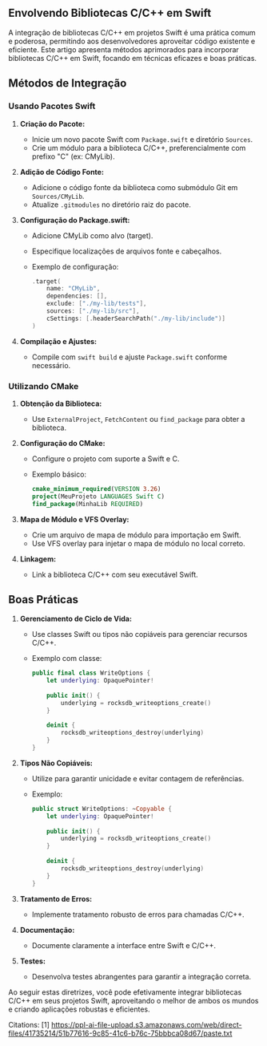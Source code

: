 ## Envolvendo Bibliotecas C/C++ em Swift

A integração de bibliotecas C/C++ em projetos Swift é uma prática comum e poderosa, permitindo aos desenvolvedores aproveitar código existente e eficiente. Este artigo apresenta métodos aprimorados para incorporar bibliotecas C/C++ em Swift, focando em técnicas eficazes e boas práticas.

## Métodos de Integração

### Usando Pacotes Swift

1. **Criação do Pacote:**
   - Inicie um novo pacote Swift com `Package.swift` e diretório `Sources`.
   - Crie um módulo para a biblioteca C/C++, preferencialmente com prefixo "C" (ex: CMyLib).

2. **Adição de Código Fonte:**
   - Adicione o código fonte da biblioteca como submódulo Git em `Sources/CMyLib`.
   - Atualize `.gitmodules` no diretório raiz do pacote.

3. **Configuração do Package.swift:**
   - Adicione CMyLib como alvo (target).
   - Especifique localizações de arquivos fonte e cabeçalhos.
   - Exemplo de configuração:

     ```swift
     .target(
         name: "CMyLib",
         dependencies: [],
         exclude: ["./my-lib/tests"],
         sources: ["./my-lib/src"],
         cSettings: [.headerSearchPath("./my-lib/include")]
     )
     ```

4. **Compilação e Ajustes:**
   - Compile com `swift build` e ajuste `Package.swift` conforme necessário.

### Utilizando CMake

1. **Obtenção da Biblioteca:**
   - Use `ExternalProject`, `FetchContent` ou `find_package` para obter a biblioteca.

2. **Configuração do CMake:**
   - Configure o projeto com suporte a Swift e C.
   - Exemplo básico:

     ```cmake
     cmake_minimum_required(VERSION 3.26)
     project(MeuProjeto LANGUAGES Swift C)
     find_package(MinhaLib REQUIRED)
     ```

3. **Mapa de Módulo e VFS Overlay:**
   - Crie um arquivo de mapa de módulo para importação em Swift.
   - Use VFS overlay para injetar o mapa de módulo no local correto.

4. **Linkagem:**
   - Link a biblioteca C/C++ com seu executável Swift.

## Boas Práticas

1. **Gerenciamento de Ciclo de Vida:**
   - Use classes Swift ou tipos não copiáveis para gerenciar recursos C/C++.
   - Exemplo com classe:

     ```swift
     public final class WriteOptions {
         let underlying: OpaquePointer!
         
         public init() {
             underlying = rocksdb_writeoptions_create()
         }
         
         deinit {
             rocksdb_writeoptions_destroy(underlying)
         }
     }
     ```

2. **Tipos Não Copiáveis:**
   - Utilize para garantir unicidade e evitar contagem de referências.
   - Exemplo:

     ```swift
     public struct WriteOptions: ~Copyable {
         let underlying: OpaquePointer!
         
         public init() {
             underlying = rocksdb_writeoptions_create()
         }
         
         deinit {
             rocksdb_writeoptions_destroy(underlying)
         }
     }
     ```

3. **Tratamento de Erros:**
   - Implemente tratamento robusto de erros para chamadas C/C++.

4. **Documentação:**
   - Documente claramente a interface entre Swift e C/C++.

5. **Testes:**
   - Desenvolva testes abrangentes para garantir a integração correta.

Ao seguir estas diretrizes, você pode efetivamente integrar bibliotecas C/C++ em seus projetos Swift, aproveitando o melhor de ambos os mundos e criando aplicações robustas e eficientes.

Citations:
[1] https://ppl-ai-file-upload.s3.amazonaws.com/web/direct-files/41735214/51b77616-9c85-41c6-b76c-75bbbca08d67/paste.txt
